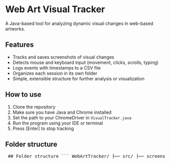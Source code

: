 # Web Art Visual Tracker

A Java-based tool for analyzing dynamic visual changes in web-based artworks.

## Features

- Tracks and saves screenshots of visual changes
- Detects mouse and keyboard input (movement, clicks, scrolls, typing)
- Logs events with timestamps to a CSV file
- Organizes each session in its own folder
- Simple, extensible structure for further analysis or visualization

## How to use

1. Clone the repository
2. Make sure you have Java and Chrome installed
3. Set the path to your ChromeDriver in `VisualTracker.java`
4. Run the program using your IDE or terminal
5. Press [Enter] to stop tracking

## Folder structure
<pre> ## Folder structure ``` WebArtTracker/ ├── src/ ├── screenshots/ │ └── session_YYYYMMDD_HHMMSS/ │ ├── screenshot_*.png │ └── event_log.csv ├── README.md └── ... ``` </pre>

